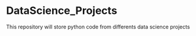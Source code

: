 # DataScience_Projects
This repository will store python code from differents data science projects
